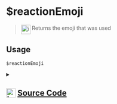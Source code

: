 # $reactionEmoji
> <img align="top" src="https://upload.wikimedia.org/wikipedia/commons/thumb/e/e4/Infobox_info_icon.svg/160px-Infobox_info_icon.svg.png?20150409153300" alt="image" width="25" height="auto"> Returns the emoji that was used
## Usage
```
$reactionEmoji
```
<details>
<summary>
    
## <img align="top" src="https://cdn4.iconfinder.com/data/icons/iconsimple-logotypes/512/github-512.png" alt="image" width="25" height="auto">  [Source Code](https://github.com/tryforge/ForgeScript-V2/blob/main/src/native/reactionEmoji.ts)
    
</summary>
    
```ts
import { NativeFunction, Return } from "../structures"

export default new NativeFunction({
    name: "$reactionEmoji",
    version: "1.0.0",
    description: "Returns the emoji that was used",
    unwrap: true,
    execute(ctx) {
        return this.success(ctx.reaction?.emoji.toString())
    },
})

```
    
</details>
